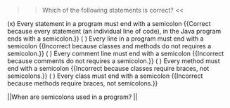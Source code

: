 >>Which of the following statements is correct? <<

(x) Every statement in a program must end with a semicolon {{Correct because every statement (an individual line of code), in the Java program ends with a semicolon.}}
( ) Every line in a program must end with a semicolon {{Incorrect because classes and methods do not requires a semicolon.}}
( ) Every comment line must end with a semicolon {{Incorrect because comments do not requires a semicolon.}}
( ) Every method must end with a semicolon {{Incorrect because classes require braces, not semicolons.}}
( ) Every class must end with a semicolon {{Incorrect because methods require braces, not semicolons.}}

||When are semicolons used in a program? ||

